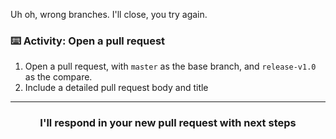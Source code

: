 Uh oh, wrong branches. I'll close, you try again.

### :keyboard: Activity: Open a pull request

1. Open a pull request, with `master` as the base branch, and `release-v1.0` as the compare.
1. Include a detailed pull request body and title

<hr>
<h3 align="center">I'll respond in your new pull request with next steps</h3>
